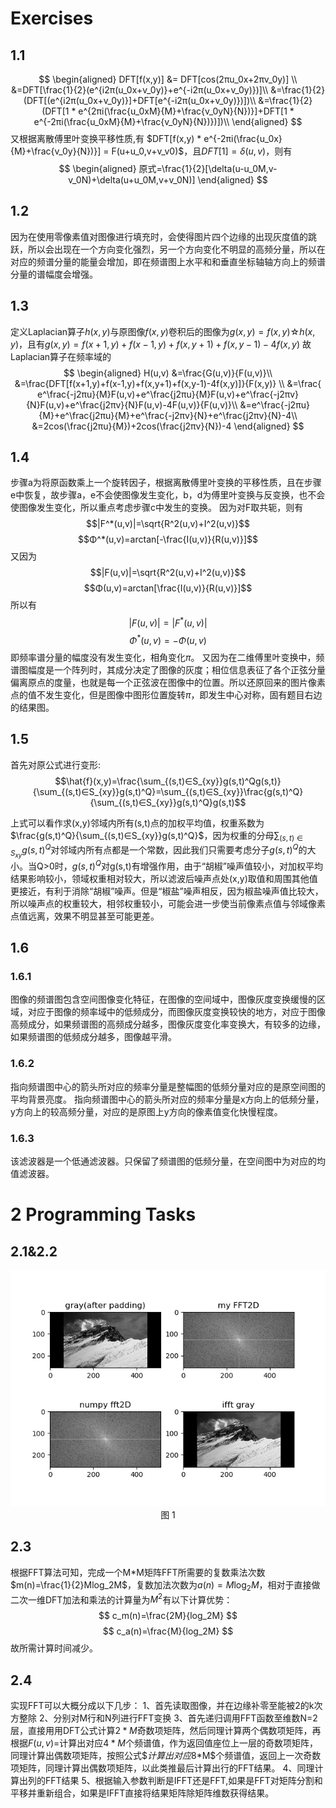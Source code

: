 # Exercises

## 1.1

$$
\begin{aligned}
DFT[f(x,y)] &= DFT[cos(2πu_0x+2πv_0y)] \\
&=DFT[\frac{1}{2}(e^{i2π(u_0x+v_0y)}+e^{-i2π(u_0x+v_0y)})]\\
&=\frac{1}{2}(DFT[(e^{i2π(u_0x+v_0y)}]+DFT[e^{-i2π(u_0x+v_0y)})])\\
&=\frac{1}{2}(DFT[1 * e^{2πi(\frac{u_0xM}{M}+\frac{v_0yN}{N})}]+DFT[1 * e^{-2πi(\frac{u_0xM}{M}+\frac{v_0yN}{N})})])\\
\end{aligned}
$$
又根据离散傅里叶变换平移性质,有 $DFT[f(x,y) * e^{-2πi(\frac{u_0x}{M}+\frac{v_0y}{N})}] = F(u+u_0,v+v_v0)$，且$DFT[1]= \delta(u,v)$，则有
$$
\begin{aligned}
原式=\frac{1}{2}[\delta(u-u_0M,v-v_0N)+\delta(u+u_0M,v+v_0N)]
\end{aligned}
$$

## 1.2

因为在使用零像素值对图像进行填充时，会使得图片四个边缘的出现灰度值的跳跃，所以会出现在一个方向变化强烈，另一个方向变化不明显的高频分量，所以在对应的频谱分量的能量会增加，即在频谱图上水平和和垂直坐标轴轴方向上的频谱分量的谱幅度会增强。

## 1.3

定义Laplacian算子$h(x,y)$与原图像$f(x,y)$卷积后的图像为$g(x,y) = f(x,y)☆h(x,y)$，且有$g(x,y) = f(x+1,y)+f(x-1,y)+f(x,y+1)+f(x,y-1)-4f(x,y)$
故Laplacian算子在频率域的
$$
\begin{aligned}
H(u,v) &=\frac{G(u,v)}{F(u,v)}\\
&=\frac{DFT[f(x+1,y)+f(x-1,y)+f(x,y+1)+f(x,y-1)-4f(x,y)]}{F(x,y)} \\
&=\frac{ e^\frac{-j2πu}{M}F(u,v)+e^\frac{j2πu}{M}F(u,v)+e^\frac{-j2πv}{N}F(u,v)+e^\frac{j2πv}{N}F(u,v)-4F(u,v)}{F(u,v)}\\
&=e^\frac{-j2πu}{M}+e^\frac{j2πu}{M}+e^\frac{-j2πv}{N}+e^\frac{j2πv}{N}-4\\
&=2cos⁡(\frac{j2πu}{M})+2cos⁡(\frac{j2πv}{N})-4
\end{aligned}
$$

## 1.4

步骤a为将原函数乘上一个旋转因子，根据离散傅里叶变换的平移性质，且在步骤e中恢复，故步骤a，e不会使图像发生变化，b，d为傅里叶变换与反变换，也不会使图像发生变化，所以重点考虑步骤c中发生的变换。
因为对F取共轭，则有
$$|F^*(u,v)|=\sqrt{R^2(u,v)+I^2(u,v)}$$
$$Φ^*(u,v)=arctan⁡[-\frac{I(u,v)}{R(u,v)}]$$
又因为
$$|F(u,v)|=\sqrt{R^2(u,v)+I^2(u,v)}$$
$$Φ(u,v)=arctan⁡[\frac{I(u,v)}{R(u,v)}]$$
所以有
$$|F(u,v)|=|F^*(u,v)|$$
$$Φ^*(u,v)=-Φ(u,v)$$
即频率谱分量的幅度没有发生变化，相角变化$π$。
又因为在二维傅里叶变换中，频谱图幅度是一个阵列时，其成分决定了图像的灰度；相位信息表征了各个正弦分量偏离原点的度量，也就是每一个正弦波在图像中的位置。所以还原回来的图片像素点的值不发生变化，但是图像中图形位置旋转$π$，即发生中心对称，固有题目右边的结果图。

## 1.5

首先对原公式进行变形:
$$\hat{f}(x,y)=\frac{\sum_{(s,t)∈S_{xy}}g(s,t)^Qg(s,t)}{\sum_{(s,t)∈S_{xy}}g(s,t)^Q}=\sum_{(s,t)∈S_{xy}}\frac{g(s,t)^Q}{\sum_{(s,t)∈S_{xy}}g(s,t)^Q}g(s,t)$$

上式可以看作求(x,y)邻域内所有(s,t)点的加权平均值，权重系数为$\frac{g(s,t)^Q}{\sum_{(s,t)∈S_{xy}}g(s,t)^Q}$，因为权重的分母$\sum_{(s,t)∈S_{xy}}g(s,t)^Q$对邻域内所有点都是一个常数，因此我们只需要考虑分子$g(s,t)^Q$的大小。当Q>0时，$g(s,t)^Q$对g(s,t)有增强作用，由于“胡椒”噪声值较小，对加权平均结果影响较小，领域权重相对较大，所以滤波后噪声点处(x,y)取值和周围其他值更接近，有利于消除“胡椒”噪声。但是“椒盐”噪声相反，因为椒盐噪声值比较大，所以噪声点的权重较大，相邻权重较小，可能会进一步使当前像素点值与邻域像素点值远离，效果不明显甚至可能更差。

## 1.6

### 1.6.1

图像的频谱图包含空间图像变化特征，在图像的空间域中，图像灰度变换缓慢的区域，对应于图像的频率域中的低频成分，而图像灰度变换较快的地方，对应于图像高频成分，如果频谱图的高频成分越多，图像灰度变化率变换大，有较多的边缘，如果频谱图的低频成分越多，图像越平滑。

### 1.6.2

指向频谱图中心的箭头所对应的频率分量是整幅图的低频分量对应的是原空间图的平均背景亮度。
指向频谱图中心的箭头所对应的频率分量是x方向上的低频分量，y方向上的较高频分量，对应的是原图上y方向的像素值变化快慢程度。

### 1.6.3

该滤波器是一个低通滤波器。只保留了频谱图的低频分量，在空间图中为对应的均值滤波器。

# 2 Programming Tasks

## 2.1&2.2

<div align=center>

![avatar](hw3.png)
图 1

</div>

## 2.3

根据FFT算法可知，完成一个M*M矩阵FFT所需要的复数乘法次数$m(n)=\frac{1}{2}Mlog_2M$，复数加法次数为$a(n)=M\log_2M$，相对于直接做二次一维DFT加法和乘法的计算量为$M^2$有以下计算优势：
$$
c_m(n)=\frac{2M}{log_2M}
$$
$$
c_a(n)=\frac{M}{log_2M}
$$
故所需计算时间减少。

## 2.4

实现FFT可以大概分成以下几步：
1、首先读取图像，并在边缘补零至能被2的k次方整除
2、分别对M行和N列进行FFT变换
3、首先递归调用FFT函数至维数N=2层，直接用用DFT公式计算$2*M$奇数项矩阵，然后同理计算两个偶数项矩阵，再根据$F(u,v)=$计算出对应$4*M$个频谱值，作为返回值座位上一层的奇数项矩阵，同理计算出偶数项矩阵，按照公式$$计算出对应$8*M$个频谱值，返回上一次奇数项矩阵，同理计算出偶数项矩阵，以此类推最后计算出行的FFT结果。
4、同理计算出列的FFT结果
5、根据输入参数判断是IFFT还是FFT,如果是FFT对矩阵分割和平移并重新组合，如果是IFFT直接将结果矩阵除矩阵维数获得结果。







